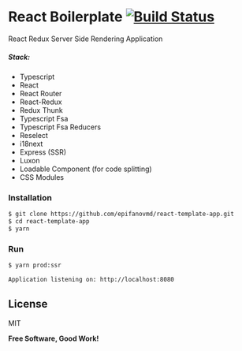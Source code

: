# React Boilerplate [![Build Status](https://travis-ci.org/epifanovmd/react-template-app.svg?branch=master)](https://travis-ci.org/joemccann/dillinger)

React Redux Server Side Rendering Application

##### Stack:
  - Typescript
  - React
  - React Router
  - React-Redux
  - Redux Thunk
  - Typescript Fsa
  - Typescript Fsa Reducers
  - Reselect
  - i18next
  - Express (SSR)
  - Luxon
  - Loadable Component (for code splitting)
  - CSS Modules

### Installation
```sh
$ git clone https://github.com/epifanovmd/react-template-app.git
$ cd react-template-app
$ yarn
```

### Run
```sh
$ yarn prod:ssr
```
```sh
Application listening on: http://localhost:8080
```

License
----

MIT

**Free Software, Good Work!**
